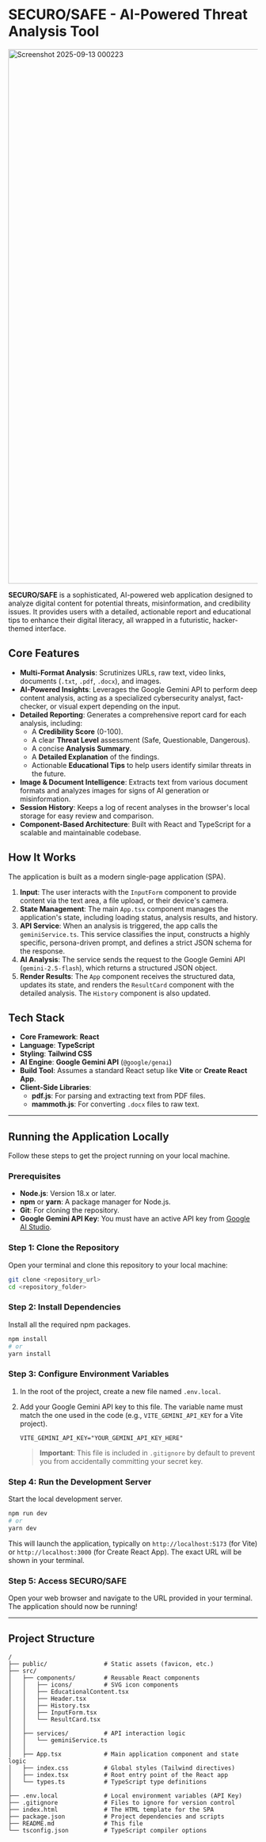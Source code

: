 
# SECURO/SAFE - AI-Powered Threat Analysis Tool

<img width="1898" height="1079" alt="Screenshot 2025-09-13 000223" src="https://github.com/user-attachments/assets/705b806b-2a54-4493-b036-073fbf27730e" />

**SECURO/SAFE** is a sophisticated, AI-powered web application designed to analyze digital content for potential threats, misinformation, and credibility issues. It provides users with a detailed, actionable report and educational tips to enhance their digital literacy, all wrapped in a futuristic, hacker-themed interface.

## Core Features

-   **Multi-Format Analysis**: Scrutinizes URLs, raw text, video links, documents (`.txt`, `.pdf`, `.docx`), and images.
-   **AI-Powered Insights**: Leverages the Google Gemini API to perform deep content analysis, acting as a specialized cybersecurity analyst, fact-checker, or visual expert depending on the input.
-   **Detailed Reporting**: Generates a comprehensive report card for each analysis, including:
    -   A **Credibility Score** (0-100).
    -   A clear **Threat Level** assessment (Safe, Questionable, Dangerous).
    -   A concise **Analysis Summary**.
    -   A **Detailed Explanation** of the findings.
    -   Actionable **Educational Tips** to help users identify similar threats in the future.
-   **Image & Document Intelligence**: Extracts text from various document formats and analyzes images for signs of AI generation or misinformation.
-   **Session History**: Keeps a log of recent analyses in the browser's local storage for easy review and comparison.
-   **Component-Based Architecture**: Built with React and TypeScript for a scalable and maintainable codebase.

## How It Works

The application is built as a modern single-page application (SPA).

1.  **Input**: The user interacts with the `InputForm` component to provide content via the text area, a file upload, or their device's camera.
2.  **State Management**: The main `App.tsx` component manages the application's state, including loading status, analysis results, and history.
3.  **API Service**: When an analysis is triggered, the app calls the `geminiService.ts`. This service classifies the input, constructs a highly specific, persona-driven prompt, and defines a strict JSON schema for the response.
4.  **AI Analysis**: The service sends the request to the Google Gemini API (`gemini-2.5-flash`), which returns a structured JSON object.
5.  **Render Results**: The `App` component receives the structured data, updates its state, and renders the `ResultCard` component with the detailed analysis. The `History` component is also updated.

## Tech Stack

-   **Core Framework**: **React**
-   **Language**: **TypeScript**
-   **Styling**: **Tailwind CSS**
-   **AI Engine**: **Google Gemini API** (`@google/genai`)
-   **Build Tool**: Assumes a standard React setup like **Vite** or **Create React App**.
-   **Client-Side Libraries**:
    -   **pdf.js**: For parsing and extracting text from PDF files.
    -   **mammoth.js**: For converting `.docx` files to raw text.

---

## Running the Application Locally

Follow these steps to get the project running on your local machine.

### Prerequisites

-   **Node.js**: Version 18.x or later.
-   **npm** or **yarn**: A package manager for Node.js.
-   **Git**: For cloning the repository.
-   **Google Gemini API Key**: You must have an active API key from [Google AI Studio](https://aistudio.google.com/app/apikey).

### Step 1: Clone the Repository

Open your terminal and clone this repository to your local machine:

```bash
git clone <repository_url>
cd <repository_folder>
```

### Step 2: Install Dependencies

Install all the required npm packages.

```bash
npm install
# or
yarn install
```

### Step 3: Configure Environment Variables

1.  In the root of the project, create a new file named `.env.local`.
2.  Add your Google Gemini API key to this file. The variable name must match the one used in the code (e.g., `VITE_GEMINI_API_KEY` for a Vite project).

    ```.env.local
    VITE_GEMINI_API_KEY="YOUR_GEMINI_API_KEY_HERE"
    ```

    > **Important**: This file is included in `.gitignore` by default to prevent you from accidentally committing your secret key.

### Step 4: Run the Development Server

Start the local development server.

```bash
npm run dev
# or
yarn dev
```

This will launch the application, typically on `http://localhost:5173` (for Vite) or `http://localhost:3000` (for Create React App). The exact URL will be shown in your terminal.

### Step 5: Access SECURO/SAFE

Open your web browser and navigate to the URL provided in your terminal. The application should now be running!

---

## Project Structure

```
/
├── public/                # Static assets (favicon, etc.)
├── src/
│   ├── components/        # Reusable React components
│   │   ├── icons/         # SVG icon components
│   │   ├── EducationalContent.tsx
│   │   ├── Header.tsx
│   │   ├── History.tsx
│   │   ├── InputForm.tsx
│   │   └── ResultCard.tsx
│   │
│   ├── services/          # API interaction logic
│   │   └── geminiService.ts
│   │
│   ├── App.tsx            # Main application component and state logic
│   ├── index.css          # Global styles (Tailwind directives)
│   ├── index.tsx          # Root entry point of the React app
│   └── types.ts           # TypeScript type definitions
│
├── .env.local             # Local environment variables (API Key)
├── .gitignore             # Files to ignore for version control
├── index.html             # The HTML template for the SPA
├── package.json           # Project dependencies and scripts
├── README.md              # This file
└── tsconfig.json          # TypeScript compiler options
```
